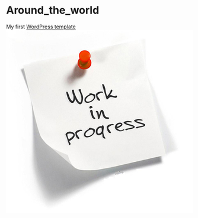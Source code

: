 # Around_the_world
My first [WordPress template](https://rawgit.com/Annelia55/Business-landing-page/master/index.html)<br>
![Picture](Main.jpg)
